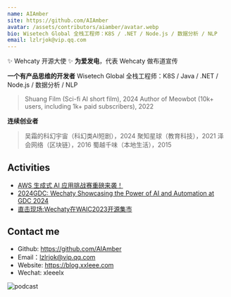 ```yaml
---
name: AIAmber
site: https://github.com/AIAmber
avatar: /assets/contributors/aiamber/avatar.webp
bio: Wisetech Global 全栈工程师：K8S / .NET / Node.js / 数据分析 / NLP
email: lzlrjok@vip.qq.com
---
```


✨ Wehcaty 开源大使 ✨
**为爱发电**，代表 Wehcaty 做布道宣传

**一个有产品思维的开发者**
Wisetech Global 全栈工程师：K8S / Java / .NET / Node.js / 数据分析 / NLP
> Shuang Film (Sci-fi AI short film), 2024
> Author of Meowbot (10k+ users, including 1k+ paid subscribers), 2022

**连续创业者**
> 吴霜的科幻宇宙（科幻类AI短剧），2024
> 聚知星球（教育科技），2021
> 泽会网络（区块链），2016
> 蜀越千味（本地生活），2015

## Activities

- [AWS 生成式 AI 应用挑战赛重磅来袭！](https://wechaty.js.org/2024/04/25/wechaty-with-aws2024/)
- [2024GDC: Wechaty Showcasing the Power of AI and Automation at GDC 2024](https://wechaty.js.org/2024/03/26/wechaty-in-2024gdc/)
- [直击现场:Wechaty在WAIC2023开源集市](https://wechaty.js.org/2023/07/08/wechaty-in-waic2023/)

## Contact me

- Github: <https://github.com/AIAmber>
- Email：<lzlrjok@vip.qq.com>
- Website: <https://blog.xxleee.com>
- Wechat: xleeelx

![podcast](/assets/contributors/aiamber/podcast.webp)
